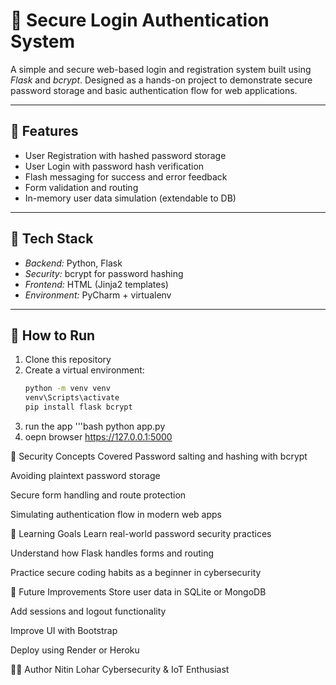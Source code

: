 # 🔐 Secure Login Authentication System

A simple and secure web-based login and registration system built using *Flask* and *bcrypt*. Designed as a hands-on project to demonstrate secure password storage and basic authentication flow for web applications.

---

## 🚀 Features

- User Registration with hashed password storage
- User Login with password hash verification
- Flash messaging for success and error feedback
- Form validation and routing
- In-memory user data simulation (extendable to DB)

---

## 🧰 Tech Stack

- *Backend:* Python, Flask
- *Security:* bcrypt for password hashing
- *Frontend:* HTML (Jinja2 templates)
- *Environment:* PyCharm + virtualenv

---

## 📝 How to Run

1. Clone this repository
2. Create a virtual environment:
   ```bash
   python -m venv venv
   venv\Scripts\activate
   pip install flask bcrypt
3. run the app
  '''bash
python app.py
4. oepn browser
   https://127.0.0.1:5000

🔐 Security Concepts Covered
Password salting and hashing with bcrypt

Avoiding plaintext password storage

Secure form handling and route protection

Simulating authentication flow in modern web apps

📌 Learning Goals
Learn real-world password security practices

Understand how Flask handles forms and routing

Practice secure coding habits as a beginner in cybersecurity

📁 Future Improvements
Store user data in SQLite or MongoDB

Add sessions and logout functionality

Improve UI with Bootstrap

Deploy using Render or Heroku

🧑‍💻 Author
Nitin Lohar
Cybersecurity & IoT Enthusiast


   
